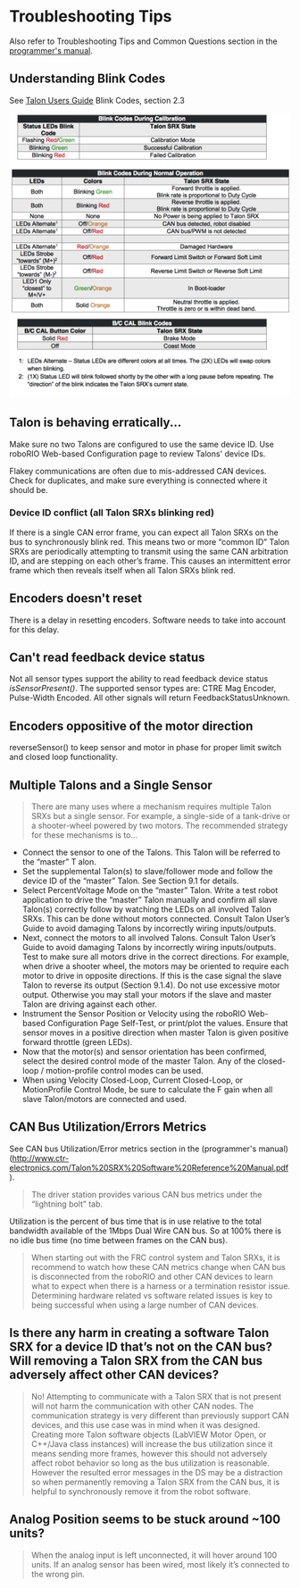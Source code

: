 # Troubleshooting Tips
Also refer to Troubleshooting Tips and Common Questions section in the [programmer's manual](http://www.ctr-electronics.com/Talon%20SRX%20Software%20Reference%20Manual.pdf).

## Understanding Blink Codes
See [Talon Users Guide](http://www.ctr-electronics.com/Talon%20SRX%20User's%20Guide.pdf) Blink Codes, section 2.3

![Talon SRX Blink Codes](images/blink_codes.png)

## Talon is behaving erratically...
Make sure no two Talons are configured to use the same device ID. Use roboRIO Web-based Configuration page to review Talons' device IDs.

Flakey communications are often due to mis-addressed CAN devices. Check for duplicates, and make sure everything is connected where it should be.

### Device ID conflict (all Talon SRXs blinking red)
If there is a single CAN error frame, you can expect all Talon SRXs on the bus to synchronously blink red. This means two or more “common ID” Talon SRXs are periodically attempting to transmit using the same CAN arbitration ID, and are stepping on each other’s frame. This causes an intermittent error frame which then reveals itself when all Talon SRXs blink red.

## Encoders doesn't reset
There is a delay in resetting encoders. Software needs to take into account for this delay.

## Can't read feedback device status
Not all sensor types support the ability to read feedback device status _isSensorPresent()_. The supported sensor types are: CTRE Mag Encoder, Pulse-Width Encoded. All other signals will return FeedbackStatusUnknown.

## Encoders oppositive of the motor direction
reverseSensor() to keep sensor and motor in phase for proper limit switch and closed loop functionality.

## Multiple Talons and a Single Sensor
> There are many uses where a mechanism requires multiple Talon SRXs but a single sensor. For example, a single-side of a tank-drive or a shooter-wheel powered by two motors.
The recommended strategy for these mechanisms is to...
- Connect the sensor to one of the Talons. This Talon will be referred to the “master” T alon.
- Set the supplemental Talon(s) to slave/follower mode and follow the device ID of the “master” Talon. See Section 9.1 for details.
- Select PercentVoltage Mode on the “master” Talon. Write a test robot application to drive the “master” Talon manually and confirm all slave Talon(s) correctly follow by watching the LEDs on all involved Talon SRXs. This can be done without motors connected. Consult Talon User’s Guide to avoid damaging Talons by incorrectly wiring inputs/outputs.
- Next, connect the motors to all involved Talons. Consult Talon User’s Guide to avoid damaging Talons by incorrectly wiring inputs/outputs. Test to make sure all motors drive in the correct directions. For example, when drive a shooter wheel, the motors may be oriented to require each motor to drive in opposite directions. If this is the case signal the slave Talon to reverse its output (Section 9.1.4). Do not use excessive motor output. Otherwise you may stall your motors if the slave and master Talon are driving against each other.
- Instrument the Sensor Position or Velocity using the roboRIO Web-based Configuration Page Self-Test, or print/plot the values. Ensure that sensor moves in a positive direction when master Talon is given positive forward throttle (green LEDs).
- Now that the motor(s) and sensor orientation has been confirmed, select the desired control mode of the master Talon. Any of the closed-loop / motion-profile control modes can be used.
- When using Velocity Closed-Loop, Current Closed-Loop, or MotionProfile Control Mode, be sure to calculate the F gain when all slave Talon/motors are connected and used.

## CAN Bus Utilization/Errors Metrics
See CAN bus Utilization/Error metrics section in the (programmer's manual)(http://www.ctr-electronics.com/Talon%20SRX%20Software%20Reference%20Manual.pdf).

> The driver station provides various CAN bus metrics under the “lightning bolt” tab.

Utilization is the percent of bus time that is in use relative to the total bandwidth available of the 1Mbps Dual Wire CAN bus. So at 100% there is no idle bus time (no time between frames on the CAN bus).

> When starting out with the FRC control system and Talon SRXs, it is recommend to watch how these CAN metrics change when CAN bus is disconnected from the roboRIO and other CAN devices to learn what to expect when there is a harness or a termination resistor issue. Determining hardware related vs software related issues is key to being successful when using a large number of CAN devices.

## Is there any harm in creating a software Talon SRX for a device ID that’s not on the CAN bus? Will removing a Talon SRX from the CAN bus adversely affect other CAN devices?
> No! Attempting to communicate with a Talon SRX that is not present will not harm the communication with other CAN nodes. The communication strategy is very different than previously support CAN devices, and this use case was in mind when it was designed.
> Creating more Talon software objects (LabVIEW Motor Open, or C++/Java class instances) will increase the bus utilization since it means sending more frames, however this should not adversely affect robot behavior so long as the bus utilization is reasonable.
> However the resulted error messages in the DS may be a distraction so when permanently removing a Talon SRX from the CAN bus, it is helpful to synchronously remove it from the robot software.

## Analog Position seems to be stuck around ~100 units?
> When the analog input is left unconnected, it will hover around 100 units. If an analog sensor has been wired, most likely it’s connected to the wrong pin.
